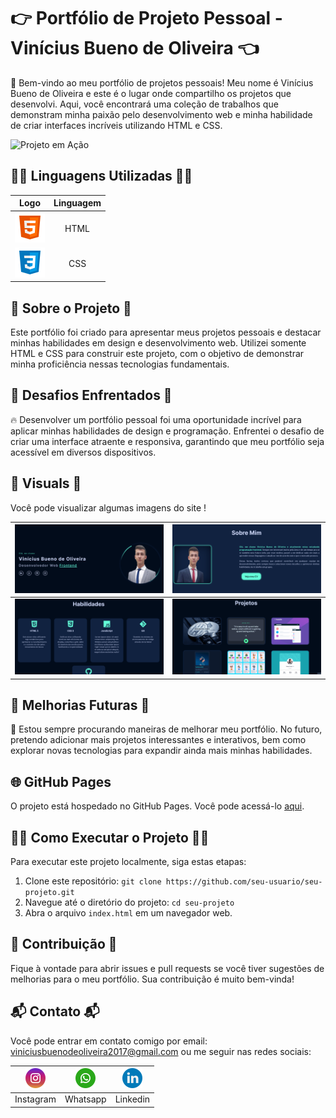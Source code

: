 # 👉 Portfólio de Projeto Pessoal - Vinícius Bueno de Oliveira 👈

🚀 Bem-vindo ao meu portfólio de projetos pessoais! Meu nome é Vinícius Bueno de Oliveira e este é o lugar onde compartilho os projetos que desenvolvi. Aqui, você encontrará uma coleção de trabalhos que demonstram minha paixão pelo desenvolvimento web e minha habilidade de criar interfaces incríveis utilizando HTML e CSS.

![Projeto em Ação](./src/img/readme_img/principal.gif) 

## 👨‍💻 Linguagens Utilizadas 👩‍💻

| Logo | Linguagem |
|:---:|:---:|
| ![HTML](./src/img/readme_img/html_icon.png) | HTML |
| ![CSS](./src/img/readme_img/css_icon.png) | CSS |

## 📜 Sobre o Projeto 📜

Este portfólio foi criado para apresentar meus projetos pessoais e destacar minhas habilidades em design e desenvolvimento web. Utilizei somente HTML e CSS para construir este projeto, com o objetivo de demonstrar minha proficiência nessas tecnologias fundamentais.

## 🚧 Desafios Enfrentados 🚧

🔥 Desenvolver um portfólio pessoal foi uma oportunidade incrível para aplicar minhas habilidades de design e programação. Enfrentei o desafio de criar uma interface atraente e responsiva, garantindo que meu portfólio seja acessível em diversos dispositivos.

## 📸 Visuals 📸

Você pode visualizar algumas imagens do site !

| ![Seção 1](./src/img/readme_img/secao_1.png) | ![Seção 2](./src/img/readme_img/secao_2.png) |
|:---:|:---:|
| ![Seção 3](./src/img/readme_img/secao_3.gif) | ![Seção 4](./src/img/readme_img/secao_4.gif) 

## 🌟 Melhorias Futuras 🌟

🔮 Estou sempre procurando maneiras de melhorar meu portfólio. No futuro, pretendo adicionar mais projetos interessantes e interativos, bem como explorar novas tecnologias para expandir ainda mais minhas habilidades.

## 🌐 GitHub Pages

O projeto está hospedado no GitHub Pages. Você pode acessá-lo [aqui](link_para_o_github_pages).

## 🏃‍♂️ Como Executar o Projeto 🏃‍♀️

Para executar este projeto localmente, siga estas etapas:

1. Clone este repositório: `git clone https://github.com/seu-usuario/seu-projeto.git`
2. Navegue até o diretório do projeto: `cd seu-projeto`
3. Abra o arquivo `index.html` em um navegador web.

## 🤝 Contribuição 🤝

Fique à vontade para abrir issues e pull requests se você tiver sugestões de melhorias para o meu portfólio. Sua contribuição é muito bem-vinda!

## 📬 Contato 📬

Você pode entrar em contato comigo por email: viniciusbuenodeoliveira2017@gmail.com ou me seguir nas redes sociais:

| [![Instagram](./src/img/readme_img/instagram.png)](https://www.instagram.com/vini_bueno/) | [![WhatsApp](./src/img/readme_img/whatsapp.png)](https://wa.me/5547997082903) | [![LinkedIn](./src/img/readme_img/linkedin.png)](https://www.linkedin.com/in/vinicius-bueno-0808a1289) |
|:---:|:---:|:---:|
| Instagram | Whatsapp | Linkedin |
